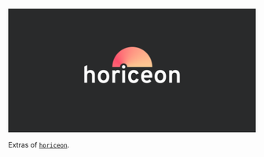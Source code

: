 ![Horiceon](https://raw.githubusercontent.com/shiftgeist/horiceon/main/.github/horiceon.png)

Extras of [`horiceon`](https://github.com/shiftgeist/horiceon).
